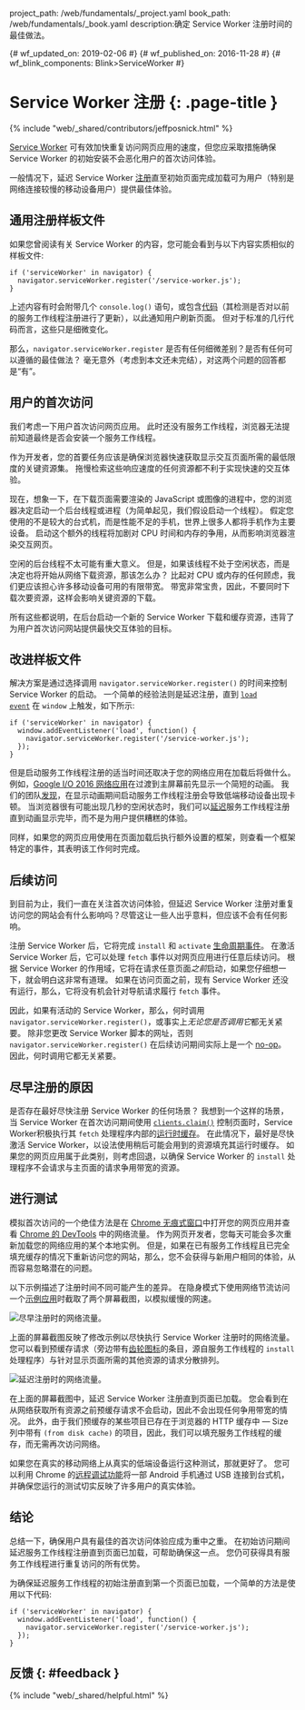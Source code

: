 project_path: /web/fundamentals/_project.yaml
book_path: /web/fundamentals/_book.yaml
description:确定 Service Worker 注册时间的最佳做法。

{# wf_updated_on: 2019-02-06 #}
{# wf_published_on: 2016-11-28 #}
{# wf_blink_components: Blink>ServiceWorker #}

# Service Worker 注册 {: .page-title }

{% include "web/_shared/contributors/jeffposnick.html" %}

[Service
Worker](/web/fundamentals/getting-started/primers/service-workers) 可有效加快重复访问网页应用的速度，但您应采取措施确保 Service Worker 的初始安装不会恶化用户的首次访问体验。




一般情况下，延迟 Service Worker
[注册](https://developer.mozilla.org/en-US/docs/Web/API/ServiceWorkerContainer/register)直至初始页面完成加载可为用户（特别是网络连接较慢的移动设备用户）提供最佳体验。



## 通用注册样板文件

如果您曾阅读有关 Service Worker 的内容，您可能会看到与以下内容实质相似的样板文件:


    if ('serviceWorker' in navigator) {
      navigator.serviceWorker.register('/service-worker.js');
    }

上述内容有时会附带几个 `console.log()` 语句，或包含[代码](https://github.com/GoogleChrome/sw-precache/blob/master/demo/app/js/service-worker-registration.js#L20)（其检测是否对以前的服务工作线程注册进行了更新），以此通知用户刷新页面。
 但对于标准的几行代码而言，这些只是细微变化。


那么，`navigator.serviceWorker.register` 是否有任何细微差别？是否有任何可以遵循的最佳做法？
毫无意外（考虑到本文还未完结），对这两个问题的回答都是“有”。


## 用户的首次访问

我们考虑一下用户首次访问网页应用。 此时还没有服务工作线程，浏览器无法提前知道最终是否会安装一个服务工作线程。



作为开发者，您的首要任务应该是确保浏览器快速获取显示交互页面所需的最低限度的关键资源集。
 拖慢检索这些响应速度的任何资源都不利于实现快速的交互体验。


现在，想象一下，在下载页面需要渲染的 JavaScript 或图像的进程中，您的浏览器决定启动一个后台线程或进程（为简单起见，我们假设启动一个线程）。
 假定您使用的不是较大的台式机，而是性能不足的手机，世界上很多人都将手机作为主要设备。
 启动这个额外的线程将加剧对 CPU 时间和内存的争用，从而影响浏览器渲染交互网页。



空闲的后台线程不太可能有重大意义。 但是，如果该线程不处于空闲状态，而是决定也将开始从网络下载资源，那该怎么办？
比起对 CPU 或内存的任何顾虑，我们更应该担心许多移动设备可用的有限带宽。
 带宽非常宝贵，因此，不要同时下载次要资源，这样会影响关键资源的下载。


所有这些都说明，在后台启动一个新的 Service Worker 下载和缓存资源，违背了为用户首次访问网站提供最快交互体验的目标。




## 改进样板文件

解决方案是通过选择调用 `navigator.serviceWorker.register()` 的时间来控制 Service Worker 的启动。
 一个简单的经验法则是延迟注册，直到 <code>[load
event](https://developer.mozilla.org/en-US/docs/Web/API/GlobalEventHandlers/onload)</code>
在 <code>window</code> 上触发，如下所示:

    if ('serviceWorker' in navigator) {
      window.addEventListener('load', function() {
        navigator.serviceWorker.register('/service-worker.js');
      });
    }

但是启动服务工作线程注册的适当时间还取决于您的网络应用在加载后将做什么。
 例如，[Google I/O 2016 网络应用](https://events.google.com/io2016/)在过渡到主屏幕前先显示一个简短的动画。
 我们的团队[发现](/web/showcase/2016/iowa2016)，在显示动画期间启动服务工作线程注册会导致低端移动设备出现卡顿。
 当浏览器很有可能出现几秒的空闲状态时，我们可以[延迟](https://github.com/GoogleChrome/ioweb2016/blob/8cfa27261f9d07fe8a5bb7d228bd3f35dfc9a91e/app/scripts/helper/elements.js#L42)服务工作线程注册直到动画显示完毕，而不是为用户提供糟糕的体验。




同样，如果您的网页应用使用在页面加载后执行额外设置的框架，则查看一个框架特定的事件，其表明该工作何时完成。



## 后续访问

到目前为止，我们一直在关注首次访问体验，但延迟 Service Worker 注册对重复访问您的网站会有什么影响吗？尽管这让一些人出乎意料，但应该不会有任何影响。



注册 Service Worker 后，它将完成 `install` 和
`activate` [生命周期事件](/web/fundamentals/instant-and-offline/service-worker/lifecycle)。
在激活 Service Worker 后，它可以处理 `fetch` 事件以对网页应用进行任意后续访问。
 根据 Service Worker 的作用域，它将在请求任意页面*之前*启动，如果您仔细想一下，就会明白这非常有道理。
 如果在访问页面之前，现有 Service Worker 还没有运行，那么，它将没有机会针对导航请求履行 `fetch` 事件。



因此，如果有活动的 Service Worker，那么，何时调用 `navigator.serviceWorker.register()`，或事实上*无论您是否调用它*都无关紧要。
除非您更改 Service Worker 脚本的网址，否则
`navigator.serviceWorker.register()` 在后续访问期间实际上是一个 [no-op](https://en.wikipedia.org/wiki/NOP)。
 因此，何时调用它都无关紧要。


## 尽早注册的原因

是否存在最好尽快注册 Service Worker 的任何场景？
我想到一个这样的场景，当 Service Worker 在首次访问期间使用
<code>[clients.claim()](https://developer.mozilla.org/en-US/docs/Web/API/Clients/claim)</code>
控制页面时，Service Worker积极执行其 <code>fetch</code> 处理程序内部的[运行时缓存](/web/fundamentals/instant-and-offline/offline-cookbook/#on-network-response)。
 在此情况下，最好是尽快激活 Service Worker，以设法使用稍后可能会用到的资源填充其运行时缓存。
 如果您的网页应用属于此类别，则考虑回退，以确保 Service Worker 的 <code>install</code> 处理程序不会请求与主页面的请求争用带宽的资源。




## 进行测试

模拟首次访问的一个绝佳方法是在 [Chrome 无痕式窗口](https://support.google.com/chromebook/answer/95464?co=GENIE.Platform%3DDesktop)中打开您的网页应用并查看 [Chrome 的 DevTools](/web/tools/chrome-devtools/) 中的网络流量。
 作为网页开发者，您每天可能会多次重新加载您的网络应用的某个本地实例。
 但是，如果在已有服务工作线程且已完全填充缓存的情况下重新访问您的网站，那么，您不会获得与新用户相同的体验，从而容易忽略潜在的问题。



以下示例描述了注册时间不同可能产生的差异。
 在隐身模式下使用网络节流访问一个[示例应用](https://github.com/GoogleChrome/sw-precache/tree/master/app-shell-demo)时截取了两个屏幕截图，以模拟缓慢的网速。



![尽早注册时的网络流量。](images/early-registration.png
"Network traffic with early registration.")

上面的屏幕截图反映了修改示例以尽快执行 Service Worker 注册时的网络流量。
 您可以看到预缓存请求（旁边带有[齿轮图标](http://stackoverflow.com/questions/33590378/status-code200-ok-from-serviceworker-in-chrome-network-devtools/33655173#33655173)的条目，源自服务工作线程的 `install` 处理程序）与针对显示页面所需的其他资源的请求分散排列。





![延迟注册时的网络流量。](images/late-registration.png
"Network traffic with late registration.")


在上面的屏幕截图中，延迟 Service Worker 注册直到页面已加载。
 您会看到在从网络获取所有资源之前预缓存请求不会启动，因此不会出现任何争用带宽的情况。
 此外，由于我们预缓存的某些项目已存在于浏览器的 HTTP 缓存中 — Size 列中带有 `(from disk cache)` 的项目，因此，我们可以填充服务工作线程的缓存，而无需再次访问网络。




如果您在真实的移动网络上从真实的低端设备运行这种测试，那就更好了。
 您可以利用 Chrome 的[远程调试功能](/web/tools/chrome-devtools/remote-debugging/)将一部 Android 手机通过 USB 连接到台式机，并确保您运行的测试切实反映了许多用户的真实体验。





## 结论

总结一下，确保用户具有最佳的首次访问体验应成为重中之重。
 在初始访问期间延迟服务工作线程注册直到页面已加载，可帮助确保这一点。
 您仍可获得具有服务工作线程进行重复访问的所有优势。


为确保延迟服务工作线程的初始注册直到第一个页面已加载，一个简单的方法是使用以下代码:


    if ('serviceWorker' in navigator) {
      window.addEventListener('load', function() {
        navigator.serviceWorker.register('/service-worker.js');
      });
    }

## 反馈 {: #feedback }

{% include "web/_shared/helpful.html" %}

